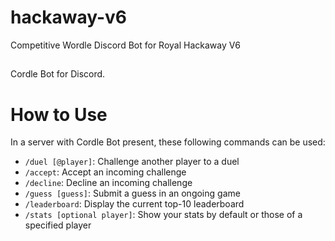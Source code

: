 # hackaway-v6
Competitive Wordle Discord Bot for Royal Hackaway V6

##

Cordle Bot for Discord.

# How to Use
In a server with Cordle Bot present, these following commands can be used:
- `/duel [@player]`: Challenge another player to a duel
- `/accept`: Accept an incoming challenge
- `/decline`: Decline an incoming challenge
- `/guess [guess]`: Submit a guess in an ongoing game
- `/leaderboard`: Display the current top-10 leaderboard
- `/stats [optional player]`: Show your stats by default or those of a specified player

